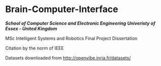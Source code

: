 # Brain-Computer-Interface

***School of Computer Science and Electronic Engineering***
***Univeristy of Essex - United Kingdom***


MSc Intelligent Systems and Robotics Final Project Dissertation

Citation by the norm of IEEE

Datasets downloaded from http://openvibe.inria.fr/datasets/
